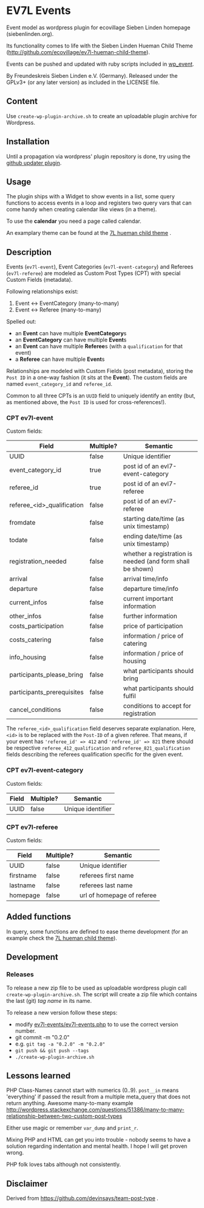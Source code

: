 # EV7L Events

Event model as wordpress plugin for ecovillage Sieben Linden homepage (siebenlinden.org).

Its functionality comes to life with the Sieben Linden Hueman Child Theme (http://github.com/ecovillage/ev7l-hueman-child-theme).

Events can be pushed and updated with ruby scripts included in [wp_event](https://github.com/ecovillage/wp_event).

By Freundeskreis Sieben Linden e.V. (Germany).  Released under the GPLv3+ (or any later version) as included in the LICENSE file.

## Content

Use `create-wp-plugin-archive.sh` to create an uploadable plugin archive for Wordpress.

## Installation

Until a propagation via wordpress' plugin repository is done, try using the [github updater plugin](https://github.com/afragen/github-updater/wiki/Installation).

## Usage

The plugin ships with a Widget to show events in a list, some query functions to access events in a loop and registers two query vars that can come handy when creating calendar like views (in a theme).

To use the **calendar** you need a page called calendar.

An examplary theme can be found at the [7L hueman child theme](https://github.com/ecovillage/hueman-7l-child) .

## Description

Events (`ev7l-event`), Event Categories (`ev7l-event-category`) and Referees (`ev7l-referee`) are modeled as Custom Post Types (CPT) with special Custom Fields (metadata).

Following relationships exist:
  1. Event <-> EventCategory (many-to-many)
  2. Event <-> Referee (many-to-many)

Spelled out:

  - an **Event** can have multiple **EventCategory**s
  - an **EventCategory** can have multiple **Event**s
  - an **Event** can have multiple **Referee**s (with a `qualification` for that event)
  - a **Referee** can have multiple **Event**s

Relationships are modeled with Custom Fields (post metadata), storing the `Post ID` in a one-way fashion (it sits at the **Event**).  The custom fields are named `event_category_id` and `referee_id`.

Common to all three CPTs is an `UUID` field to uniquely identify an entity (but, as mentioned above, the `Post ID` is used for cross-references!).

### CPT ev7l-event

Custom fields:

| Field                        | Multiple? | Semantic |
| ---------------------------- | --------- | -------- |
| UUID                         | false     | Unique identifier |
| event_category_id            | true      | post id of an evl7-event-category |
| referee_id                   | true      | post id of an evl7-referee |
| referee_\<id\>_qualification | false     | post id of an evl7-referee |
| fromdate                     | false     | starting date/time (as unix timestamp) |
| todate                       | false     | ending date/time (as unix timestamp) |
| registration_needed          | false     | whether a registration is needed (and form shall be shown) |
| arrival                      | false     | arrival time/info |
| departure                    | false     | departure time/info |
| current_infos                | false     | current important information |
| other_infos                  | false     | further information |
| costs_participation          | false     | price of participation |
| costs_catering               | false     | information / price of catering |
| info_housing                 | false     | information / price of housing |
| participants_please_bring    | false     | what participants should bring |
| participants_prerequisites   | false     | what participants should fulfil |
| cancel_conditions            | false     | conditions to accept for registration |


The `referee_<id>_qualification` field deserves separate explanation.  Here, `<id>` is to be replaced with the `Post-ID` of a given referee.
That means, if your event has `'referee_id' => 412` and `'referee_id' => 821` there should be respective `referee_412_qualification` and `referee_821_qualification` fields describing the referees qualification specific for the given event.

### CPT ev7l-event-category

Custom fields:

| Field             | Multiple? | Semantic |
| ----------------- | --------- | -------- |
| UUID              | false     | Unique identifier |

### CPT ev7l-referee

Custom fields:

| Field             | Multiple? | Semantic |
| ----------------- | --------- | -------- |
| UUID              | false     | Unique identifier |
| firstname         | false     | referees first name |
| lastname          | false     | referees last name |
| homepage          | false     | url of homepage of referee |

## Added functions

In query, some functions are defined to ease theme development (for an example check the [7L hueman child theme](https://github.com/ecovillage/hueman-7l-child)).

## Development

### Releases

To release a new zip file to be used as uploadable wordpress plugin call `create-wp-plugin-archive.sh`.  The script will create a zip file which contains the last (git) *tag name* in its name.

To release a new version follow these steps:

  * modify [ev7l-events/ev7l-events.php](ev7l-events/ev7l-events.php) to to use the correct version number.
  * git commit -m "0.2.0"
  * e.g. `git tag -a "0.2.0" -m "0.2.0"`
  * `git push && git push --tags`
  * `./create-wp-plugin-archive.sh`

## Lessons learned

PHP Class-Names cannot start with numerics (0..9).
`post__in` means 'everything' if passed the result from a multiple meta_query that does not return anything.
Awesome many-to-many example
http://wordpress.stackexchange.com/questions/51386/many-to-many-relationship-between-two-custom-post-types

Either use magic or remember `var_dump` and `print_r`.

Mixing PHP and HTML can get you into trouble - nobody seems to have a solution regarding indentation and mental health.  I hope I will get proven wrong.

PHP folk loves tabs although not consistently.

## Disclaimer

Derived from https://github.com/devinsays/team-post-type .
